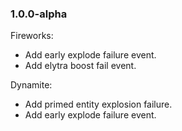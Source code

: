 ### 1.0.0-alpha

Fireworks:
- Add early explode failure event.
- Add elytra boost fail event.

Dynamite:
- Add primed entity explosion failure.
- Add early explode failure event.